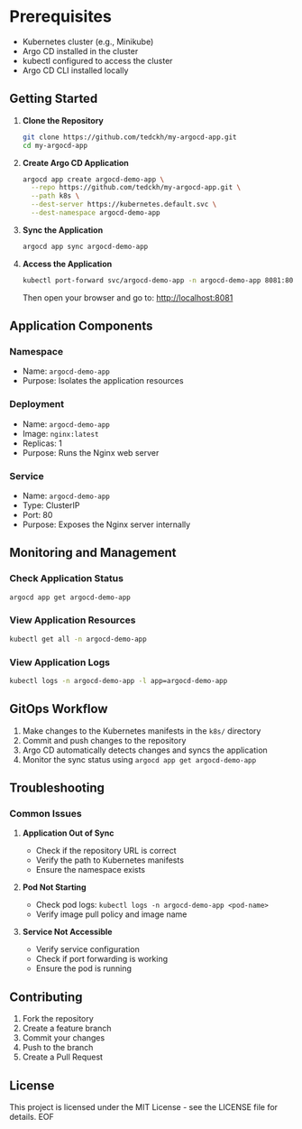 # Prerequisites

- Kubernetes cluster (e.g., Minikube)
- Argo CD installed in the cluster
- kubectl configured to access the cluster
- Argo CD CLI installed locally

## Getting Started

1. **Clone the Repository**

   ```sh
   git clone https://github.com/tedckh/my-argocd-app.git
   cd my-argocd-app
   ```

2. **Create Argo CD Application**

   ```sh
   argocd app create argocd-demo-app \
     --repo https://github.com/tedckh/my-argocd-app.git \
     --path k8s \
     --dest-server https://kubernetes.default.svc \
     --dest-namespace argocd-demo-app
   ```

3. **Sync the Application**

   ```sh
   argocd app sync argocd-demo-app
   ```

4. **Access the Application**

   ```sh
   kubectl port-forward svc/argocd-demo-app -n argocd-demo-app 8081:80
   ```

   Then open your browser and go to: <http://localhost:8081>

## Application Components

### Namespace

- Name: `argocd-demo-app`
- Purpose: Isolates the application resources

### Deployment

- Name: `argocd-demo-app`
- Image: `nginx:latest`
- Replicas: 1
- Purpose: Runs the Nginx web server

### Service

- Name: `argocd-demo-app`
- Type: ClusterIP
- Port: 80
- Purpose: Exposes the Nginx server internally

## Monitoring and Management

### Check Application Status

```sh
argocd app get argocd-demo-app
```

### View Application Resources

```sh
kubectl get all -n argocd-demo-app
```

### View Application Logs

```sh
kubectl logs -n argocd-demo-app -l app=argocd-demo-app
```

## GitOps Workflow

1. Make changes to the Kubernetes manifests in the `k8s/` directory
2. Commit and push changes to the repository
3. Argo CD automatically detects changes and syncs the application
4. Monitor the sync status using `argocd app get argocd-demo-app`

## Troubleshooting

### Common Issues

1. **Application Out of Sync**
   - Check if the repository URL is correct
   - Verify the path to Kubernetes manifests
   - Ensure the namespace exists

2. **Pod Not Starting**
   - Check pod logs: `kubectl logs -n argocd-demo-app <pod-name>`
   - Verify image pull policy and image name

3. **Service Not Accessible**
   - Verify service configuration
   - Check if port forwarding is working
   - Ensure the pod is running

## Contributing

1. Fork the repository
2. Create a feature branch
3. Commit your changes
4. Push to the branch
5. Create a Pull Request

## License

This project is licensed under the MIT License - see the LICENSE file for details.
EOF
